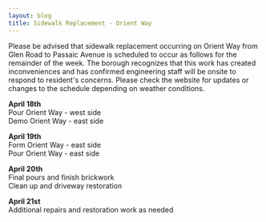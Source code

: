 ```yaml
---
layout: blog
title: Sidewalk Replacement - Orient Way
---
```


Please be advised that sidewalk replacement occurring on Orient Way from Glen Road to Passaic Avenue
is scheduled to occur as follows for the remainder of the week.
The borough recognizes that this work has created inconveniences and has confirmed engineering staff
will be onsite to respond to resident's concerns. Please check the website for updates or changes
to the schedule depending on weather conditions.

**April 18th**  
Pour Orient Way - west side  
Demo Orient Way - east side

**April 19th**  
Form Orient Way - east side  
Pour Orient Way - east side

**April 20th**  
Final pours and finish brickwork  
Clean up and driveway restoration

**April 21st**  
Additional repairs and restoration work as needed
